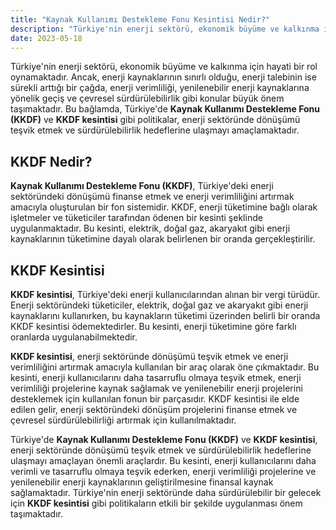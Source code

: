 ```yaml
---
title: "Kaynak Kullanımı Destekleme Fonu Kesintisi Nedir?"
description: "Türkiye'nin enerji sektörü, ekonomik büyüme ve kalkınma için hayati bir rol oynamaktadır"
date: 2023-05-18
---
```


Türkiye'nin enerji sektörü, ekonomik büyüme ve kalkınma için hayati bir rol oynamaktadır. Ancak, enerji kaynaklarının
sınırlı olduğu, enerji talebinin ise sürekli arttığı bir çağda, enerji verimliliği, yenilenebilir enerji kaynaklarına
yönelik geçiş ve çevresel sürdürülebilirlik gibi konular büyük önem taşımaktadır. Bu bağlamda, Türkiye'de **Kaynak
Kullanımı Destekleme Fonu (KKDF)** ve **KKDF kesintisi** gibi politikalar, enerji sektöründe dönüşümü teşvik etmek ve
sürdürülebilirlik hedeflerine ulaşmayı amaçlamaktadır.

## KKDF Nedir?

**Kaynak Kullanımı Destekleme Fonu (KKDF)**, Türkiye'deki enerji sektöründeki dönüşümü finanse etmek ve enerji
verimliliğini artırmak amacıyla oluşturulan bir fon sistemidir. KKDF, enerji tüketimine bağlı olarak işletmeler ve
tüketiciler tarafından ödenen bir kesinti şeklinde uygulanmaktadır. Bu kesinti, elektrik, doğal gaz, akaryakıt gibi
enerji kaynaklarının tüketimine dayalı olarak belirlenen bir oranda gerçekleştirilir.

## KKDF Kesintisi

**KKDF kesintisi**, Türkiye'deki enerji kullanıcılarından alınan bir vergi türüdür. Enerji sektöründeki tüketiciler,
elektrik, doğal gaz ve akaryakıt gibi enerji kaynaklarını kullanırken, bu kaynakların tüketimi üzerinden belirli bir
oranda KKDF kesintisi ödemektedirler. Bu kesinti, enerji tüketimine göre farklı oranlarda uygulanabilmektedir.

**KKDF kesintisi**, enerji sektöründe dönüşümü teşvik etmek ve enerji verimliliğini artırmak amacıyla kullanılan bir
araç olarak öne çıkmaktadır. Bu kesinti, enerji kullanıcılarını daha tasarruflu olmaya teşvik etmek, enerji verimliliği
projelerine kaynak sağlamak ve yenilenebilir enerji projelerini desteklemek için kullanılan fonun bir parçasıdır. KKDF
kesintisi ile elde edilen gelir, enerji sektöründeki dönüşüm projelerini finanse etmek ve çevresel sürdürülebilirliği
artırmak için kullanılmaktadır.

Türkiye'de **Kaynak Kullanımı Destekleme Fonu (KKDF)** ve **KKDF kesintisi**, enerji sektöründe dönüşümü teşvik etmek ve
sürdürülebilirlik hedeflerine ulaşmayı amaçlayan önemli araçlardır. Bu kesinti, enerji kullanıcılarını daha verimli ve
tasarruflu olmaya teşvik ederken, enerji verimliliği projelerine ve yenilenebilir enerji kaynaklarının geliştirilmesine
finansal kaynak sağlamaktadır. Türkiye'nin enerji sektöründe daha sürdürülebilir bir gelecek için **KKDF kesintisi**
gibi politikaların etkili bir şekilde uygulanması önem taşımaktadır.

